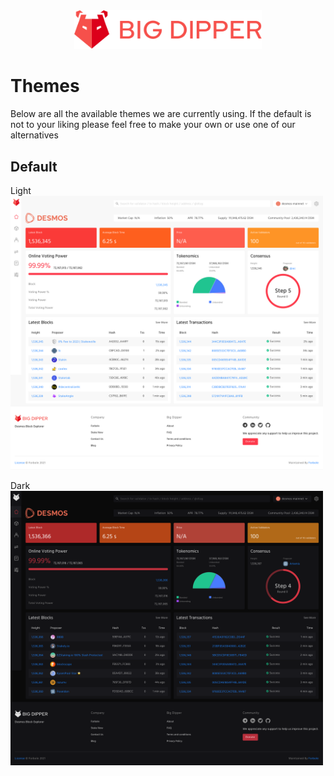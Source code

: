 <div align="center">
  <img src="./images/big-dipper-red.svg" width=300>
</div>

# Themes
Below are all the available themes we are currently using. If the default is not to your liking please feel free to make your own or use one of our alternatives

## Default

Light
<br>
<img src="./images/default-light.png" width=500>

Dark
<br>
<img src="./images/default-dark.png" width=500>
